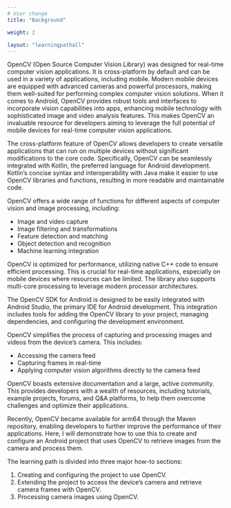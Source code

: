 ```yaml
---
# User change
title: "Background"

weight: 2

layout: "learningpathall"
---
```

OpenCV (Open Source Computer Vision Library) was designed for real-time computer vision applications. It is cross-platform by default and can be used in a variety of applications, including mobile. Modern mobile devices are equipped with advanced cameras and powerful processors, making them well-suited for performing complex computer vision solutions. When it comes to Android, OpenCV provides robust tools and interfaces to incorporate vision capabilities into apps, enhancing mobile technology with sophisticated image and video analysis features. This makes OpenCV an invaluable resource for developers aiming to leverage the full potential of mobile devices for real-time computer vision applications.

The cross-platform feature of OpenCV allows developers to create versatile applications that can run on multiple devices without significant modifications to the core code. Specifically, OpenCV can be seamlessly integrated with Kotlin, the preferred language for Android development. Kotlin’s concise syntax and interoperability with Java make it easier to use OpenCV libraries and functions, resulting in more readable and maintainable code.

OpenCV offers a wide range of functions for different aspects of computer vision and image processing, including:
- Image and video capture
- Image filtering and transformations
- Feature detection and matching
- Object detection and recognition
- Machine learning integration

OpenCV is optimized for performance, utilizing native C++ code to ensure efficient processing. This is crucial for real-time applications, especially on mobile devices where resources can be limited. The library also supports multi-core processing to leverage modern processor architectures.

The OpenCV SDK for Android is designed to be easily integrated with Android Studio, the primary IDE for Android development. This integration includes tools for adding the OpenCV library to your project, managing dependencies, and configuring the development environment.

OpenCV simplifies the process of capturing and processing images and videos from the device’s camera. This includes:
- Accessing the camera feed
- Capturing frames in real-time
- Applying computer vision algorithms directly to the camera feed

OpenCV boasts extensive documentation and a large, active community. This provides developers with a wealth of resources, including tutorials, example projects, forums, and Q&A platforms, to help them overcome challenges and optimize their applications.

Recently, OpenCV became available for arm64 through the Maven repository, enabling developers to further improve the performance of their applications. Here, I will demonstrate how to use this to create and configure an Android project that uses OpenCV to retrieve images from the camera and process them.

The learning path is divided into three major how-to sections:
1. Creating and configuring the project to use OpenCV.
2. Extending the project to access the device’s camera and retrieve camera frames with OpenCV.
3. Processing camera images using OpenCV.
